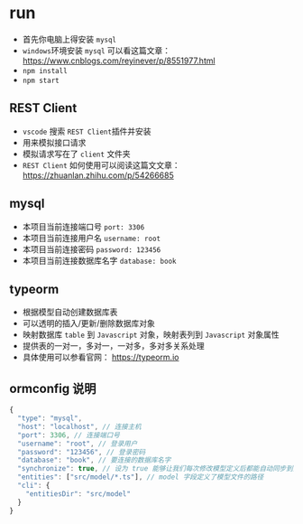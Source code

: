 # run

- 首先你电脑上得安装 `mysql`
- `windows`环境安装 `mysql` 可以看这篇文章：<a href="https://www.cnblogs.com/reyinever/p/8551977.html" target="_blank">https://www.cnblogs.com/reyinever/p/8551977.html</a>
- `npm install`
- `npm start`

## REST Client

- `vscode` 搜索 `REST Client`插件并安装
- 用来模拟接口请求
- 模拟请求写在了 `client` 文件夹
- `REST Client` 如何使用可以阅读这篇文文章： <a href="https://zhuanlan.zhihu.com/p/54266685" target="_blank">https://zhuanlan.zhihu.com/p/54266685</a>

## mysql

- 本项目当前连接端口号 `port: 3306`
- 本项目当前连接用户名 `username: root`
- 本项目当前连接密码 `password: 123456`
- 本项目当前连接数据库名字 `database: book`

## typeorm

- 根据模型自动创建数据库表
- 可以透明的插入/更新/删除数据库对象
- 映射数据库 `table` 到 `Javascript` 对象，映射表列到 `Javascript` 对象属性
- 提供表的一对一，多对一，一对多，多对多关系处理
- 具体使用可以参看官网： <a href="https://typeorm.io/#/" target="_blank">https://typeorm.io</a>

## ormconfig 说明

```js
{
  "type": "mysql",
  "host": "localhost", // 连接主机
  "port": 3306, // 连接端口号
  "username": "root", // 登录用户
  "password": "123456", // 登录密码
  "database": "book", // 要连接的数据库名字
  "synchronize": true, // 设为 true 能够让我们每次修改模型定义后都能自动同步到数据库（如果你接触过其他的 ORM 库，其实就是自动数据迁移）
  "entities": ["src/model/*.ts"], // model 字段定义了模型文件的路径
  "cli": {
    "entitiesDir": "src/model"
  }
}
```
